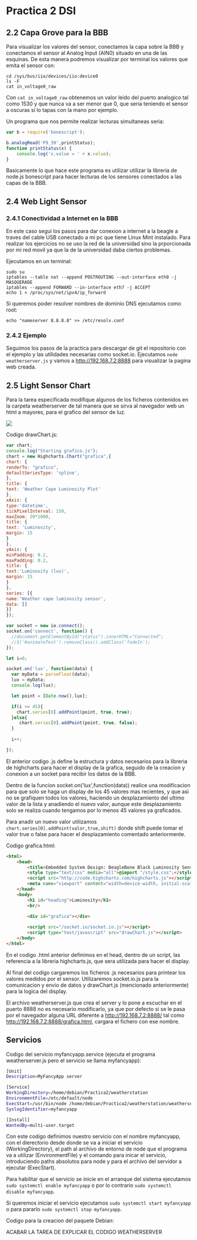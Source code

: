 # Practica 2 DSI

## 2.2 Capa Grove para la BBB

Para visualizar los valores del sensor, conectamos la capa sobre la BBB y conectamos el sensor al Analog Input (AIN0) situado en una de las esquinas.
De esta manera podremos visualizar por terminal los valores que emita el sensor con:
    
    cd /sys/bus/iio/devices/iio:device0
    ls -F
    cat in_voltage0_raw 

Con `cat in_voltage0_raw` obtenemos un valor leido del puerto analogico tal como 1530 y que nunca va a ser menor que 0, que seria teniendo el sensor a oscuras si lo tapas con la mano por ejemplo.

Un programa que nos permite realizar lecturas simultaneas seria:

```js
var b = require('bonescript');

b.analogRead('P9_39',printStatus);
function printStatus(x) {
	console.log('x.value = ' + x.value);
}
```

Basicamente lo que hace este programa es utilizar utilizar la libreria de node.js bonescript para hacer lecturas de los sensores conectados a las capas de la BBB.


## 2.4 Web Light Sensor
 
### 2.4.1 Conectividad a Internet en la BBB

En este caso segui los pasos para dar conexion a internet a la beagle a traves del cable USB conectado a mi pc que tiene Linux Mint instalado. Para realizar los ejercicios no se uso la red de la universidad sino la prporcionada por mi red movil ya que la de la universidad daba ciertos problemas.

Ejecutamos en un terminal:
    
    sudo su
    iptables --table nat --append POSTROUTING --out-interface eth0 -j MASQUERADE
    iptables --append FORWARD --in-interface eth7 -j ACCEPT
    echo 1 > /proc/sys/net/ipv4/ip_forward

Si queremos poder resolver nombres de dominio DNS ejecutamos como root:

    echo "nameserver 8.8.8.8" >> /etc/resolv.conf

### 2.4.2 Ejemplo

Seguimos los pasos de la practica para descargar de git el repositorio con el ejemplo y las utilidades necesarias como socket.io.
Ejecutamos `node weatherserver.js` y vamos a http://192.168.7.2:8888 para visualizar la pagina web creada. 


## 2.5 Light Sensor Chart

Para la tarea especificada modifique algunos de los ficheros contenidos en la carpeta weatherserver de tal manera que se sirva al navegador web un html a mayores, para el grafico del sensor de luz.

![](./Capturas/ChartImage.png)

Codigo drawChart.js:
```js
var chart;
console.log("Starting grafico.js");
chart = new Highcharts.Chart("grafica",{
chart: {
renderTo: "grafico",
defaultSeriesType: 'spline',
},
title: {
text: 'Weather Cape Luminosity Plot'
},
xAxis: {
type:'datetime',
tickPixelInterval: 150,
maxZoom: 20*1000,
title: {
text: 'Luminosity',
margin: 15
}
},
yAxis: {
minPadding: 0.2,
maxPadding: 0.2,
title: {
text:'Luminosity (lux)',
margin: 15
}
},
series: [{
name:'Weather cape luminosity sensor',
data: []
}]
});

var socket = new io.connect();
socket.on('connect', function() {
  //document.getElementById("status").innerHTML="Connected";
  //$('#animateTest').removeClass().addClass('fadeIn');
});

let i=0;

socket.on('lux', function(data) {
  var myData = parseFloat(data);
  lux = myData;
  console.log(lux);

  let point = [Date.now(),lux];

  if(i >= 45){
  	chart.series[0].addPoint(point, true, true);
  }else{
	 chart.series[0].addPoint(point, true, false);
  }
  
  i++;

});
```
El anterior codigo .js define la estructura y datos necesarios para la libreria de highcharts para hacer el display de la grafica, seguido de la creacion y conexion a un socket para recibir los datos de la BBB.

Dentro de la funcion socket.on('lux',function(data)) realice una modificacion para que solo se haga un display de los 45 valores mas recientes, y que asi no se grafiquen todos los valores, haciendo un desplazamiento del ultimo valor de la lista y anadiendo el nuevo valor, aunque este desplazamiento solo se realiza cuando tengamos por lo menos 45 valores ya graficados.

Para anadir un nuevo valor utilizamos `chart.series[0].addPoint(valor,true,shift)` donde shift puede tomar el valor true o false para hacer el desplazamiento comentado anteriormente. 


Codigo grafica.html:

```html
<html>
	<head>
		<title>Embedded System Design: BeagleBone Black Luminosity Sensor</title>
		<style type="text/css" media="all">@import "/style.css";</style>
		<script src="http://code.highcharts.com/highcharts.js"></script>
		<meta name="viewport" content="width=device-width, initial-scale=1, maximum-scale=1" />
	</head>
	<body>
		<h1 id="heading">Luminosity</h1>
		<br/>
	
		<div id="grafica"></div>		

		<script src="/socket.io/socket.io.js"></script>
		<script type="text/javascript" src="drawChart.js"></script>
	</body>
</html>
```

En el codigo .html anterior definimos en el head, dentro de un script, las referencia a la libreria highcharts.js, que sera utilizada para hacer el display.

Al final del codigo cargaremos los ficheros .js necesarios para printear los valores medidos por el sensor. Utilizaremos socket.io.js para la comunicacion y envio de datos y drawChart.js (mencionado anteriormente) para la logica del display.

El archivo weatherserver.js que crea el server y lo pone a escuchar en el puerto 8888 no es necesario modificarlo, ya que por defecto si se le pasa por el navegador alguna URL diferente a http://192.168.7.2:8888/ tal como http://192.168.7.2:8888/grafica.html, cargara el fichero con ese nombre.

## Servicios

Codigo del servicio myfancyapp.service (ejecuta el programa weatherserver.js pero el servicio se llama myfancyapp):

```bash
[Unit]
Description=MyFancyApp server

[Service]
WorkingDirectory=/home/debian/Practica2/weatherstation
EnvironmentFile=/etc/default/node
ExecStart=/usr/bin/node /home/debian/Practica2/weatherstation/weatherserver.js
SyslogIdentifier=myfancyapp

[Install]
WantedBy=multi-user.target
```

Con este codigo definimos nuestro servicio con el nombre myfancyapp, con el dierectorio desde donde se va a iniciar el servicio (WorkingDirectory), el path al archivo de entorno de node que el programa va a utilizar (EnvironmentFile) y el comando para inicar el servicio, introduciendo paths absolutos para node y para el archivo del servidor a ejecutar (ExecStart).

Para habilitar que el servicio se inicie en el arranque del sistema ejecutamos `sudo systemctl enable myfancyapp` o por lo contrario `sudo systemctl disable myfancyapp`.

Si queremos iniciar el servicio ejecutamos `sudo systemctl start myfancyapp` o para pararlo `sudo systemctl stop myfancyapp`.

Codigo para la creacion del paquete Debian:



ACABAR LA TAREA DE EXPLICAR EL CODIGO WEATHERSERVER






